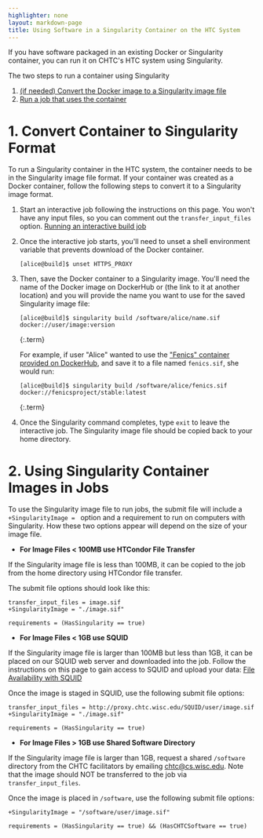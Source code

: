 ```yaml
---
highlighter: none
layout: markdown-page
title: Using Software in a Singularity Container on the HTC System
---
```


If you have software packaged in an existing Docker or Singularity 
container, you can run it on CHTC's HTC system using Singularity. 

The two steps to run a container using Singularity
1.  [(if needed) Convert the Docker image to a Singularity image file](#image)
2.  [Run a job that uses the container](#command)

<a name="image"></a>

**1. Convert Container to Singularity Format**
===================

To run a Singularity container in the HTC system, the container needs 
to be in the Singularity image file format. If your container was 
created as a Docker container, follow the following steps to convert 
it to a Singularity image format. 

1. Start an interactive job following the instructions on this page. You won't
 have any input files, so you can comment out the `transfer_input_files` option. 
[Running an interactive build job](inter-submit)

1.  Once the interactive job starts, you'll need to unset a shell environment
variable that prevents download of the Docker container. 
	```
	[alice@build]$ unset HTTPS_PROXY
	```

1. Then, save the Docker container to a Singularity image. You'll need the name of 
the Docker image on DockerHub or (the link to it at another location) and you will 
provide the name you want to use for the saved Singularity image file: 
	``` 
	[alice@build]$ singularity build /software/alice/name.sif docker://user/image:version
	```
	{:.term}
	
	For example, if user \"Alice\" wanted to use the [\"Fenics\" container
	provided on DockerHub](https://hub.docker.com/r/fenicsproject/stable),
	and save it to a file named `fenics.sif`, she would run:

	``` 
	[alice@build]$ singularity build /software/alice/fenics.sif docker://fenicsproject/stable:latest
	```
	{:.term}

1. Once the Singularity command completes, type `exit` to leave the interactive job. The 
Singularity image file should be copied back to your home directory. 

<a name="command"></a>

**2. Using Singularity Container Images in Jobs**
===================

To use the Singularity image file to run jobs, the submit file will include a 
`+SingularityImage = ` option and a requirement to run on computers with Singularity. 
How these two options appear will depend on the size of your image file. 

- **For Image Files < 100MB use HTCondor File Transfer**

If the Singularity image file is less than 100MB, it can be copied 
to the job from the home directory using HTCondor file transfer. 

The submit file options should look like this: 

``` {.sub}
transfer_input_files = image.sif
+SingularityImage = "./image.sif"

requirements = (HasSingularity == true)
```

- **For Image Files < 1GB use SQUID**

If the Singularity image file is larger than 100MB but less than 1GB, it can be 
placed on our SQUID web server and downloaded into the job. Follow the instructions 
on this page to gain access to SQUID and upload your data: [File Availability with SQUID](file-avail-squid)

Once the image is staged in SQUID, use the following submit file options: 

``` {.sub}
transfer_input_files = http://proxy.chtc.wisc.edu/SQUID/user/image.sif
+SingularityImage = "./image.sif"

requirements = (HasSingularity == true)
```

- **For Image Files > 1GB use Shared Software Directory**

If the Singularity image file is larger than 1GB, request a shared `/software` directory 
from the CHTC facilitators by emailing chtc@cs.wisc.edu. Note that the image should NOT be transferred to the job via `transfer_input_files`.

Once the image is placed in `/software`, use the following submit file options: 

``` {.sub}
+SingularityImage = "/software/user/image.sif"

requirements = (HasSingularity == true) && (HasCHTCSoftware == true)
```
